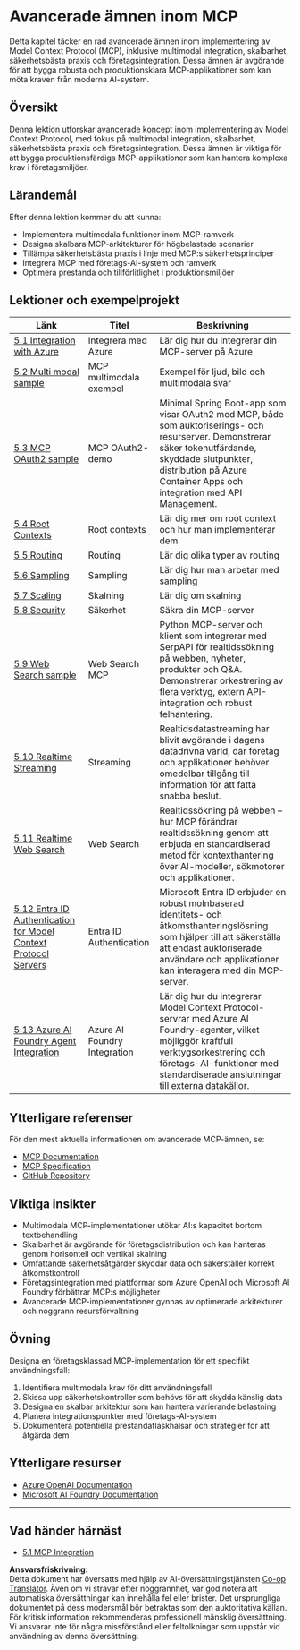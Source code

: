 <!--
CO_OP_TRANSLATOR_METADATA:
{
  "original_hash": "748c61250d4a326206b72b28f6154615",
  "translation_date": "2025-07-02T09:31:49+00:00",
  "source_file": "05-AdvancedTopics/README.md",
  "language_code": "sv"
}
-->
# Avancerade ämnen inom MCP

Detta kapitel täcker en rad avancerade ämnen inom implementering av Model Context Protocol (MCP), inklusive multimodal integration, skalbarhet, säkerhetsbästa praxis och företagsintegration. Dessa ämnen är avgörande för att bygga robusta och produktionsklara MCP-applikationer som kan möta kraven från moderna AI-system.

## Översikt

Denna lektion utforskar avancerade koncept inom implementering av Model Context Protocol, med fokus på multimodal integration, skalbarhet, säkerhetsbästa praxis och företagsintegration. Dessa ämnen är viktiga för att bygga produktionsfärdiga MCP-applikationer som kan hantera komplexa krav i företagsmiljöer.

## Lärandemål

Efter denna lektion kommer du att kunna:

- Implementera multimodala funktioner inom MCP-ramverk
- Designa skalbara MCP-arkitekturer för högbelastade scenarier
- Tillämpa säkerhetsbästa praxis i linje med MCP:s säkerhetsprinciper
- Integrera MCP med företags-AI-system och ramverk
- Optimera prestanda och tillförlitlighet i produktionsmiljöer

## Lektioner och exempelprojekt

| Länk | Titel | Beskrivning |
|------|-------|-------------|
| [5.1 Integration with Azure](./mcp-integration/README.md) | Integrera med Azure | Lär dig hur du integrerar din MCP-server på Azure |
| [5.2 Multi modal sample](./mcp-multi-modality/README.md) | MCP multimodala exempel | Exempel för ljud, bild och multimodala svar |
| [5.3 MCP OAuth2 sample](../../../05-AdvancedTopics/mcp-oauth2-demo) | MCP OAuth2-demo | Minimal Spring Boot-app som visar OAuth2 med MCP, både som auktoriserings- och resurserver. Demonstrerar säker tokenutfärdande, skyddade slutpunkter, distribution på Azure Container Apps och integration med API Management. |
| [5.4 Root Contexts](./mcp-root-contexts/README.md) | Root contexts | Lär dig mer om root context och hur man implementerar dem |
| [5.5 Routing](./mcp-routing/README.md) | Routing | Lär dig olika typer av routing |
| [5.6 Sampling](./mcp-sampling/README.md) | Sampling | Lär dig hur man arbetar med sampling |
| [5.7 Scaling](./mcp-scaling/README.md) | Skalning | Lär dig om skalning |
| [5.8 Security](./mcp-security/README.md) | Säkerhet | Säkra din MCP-server |
| [5.9 Web Search sample](./web-search-mcp/README.md) | Web Search MCP | Python MCP-server och klient som integrerar med SerpAPI för realtidssökning på webben, nyheter, produkter och Q&A. Demonstrerar orkestrering av flera verktyg, extern API-integration och robust felhantering. |
| [5.10 Realtime Streaming](./mcp-realtimestreaming/README.md) | Streaming | Realtidsdatastreaming har blivit avgörande i dagens datadrivna värld, där företag och applikationer behöver omedelbar tillgång till information för att fatta snabba beslut. |
| [5.11 Realtime Web Search](./mcp-realtimesearch/README.md) | Web Search | Realtidssökning på webben – hur MCP förändrar realtidssökning genom att erbjuda en standardiserad metod för kontexthantering över AI-modeller, sökmotorer och applikationer. |
| [5.12  Entra ID Authentication for Model Context Protocol Servers](./mcp-security-entra/README.md) | Entra ID Authentication | Microsoft Entra ID erbjuder en robust molnbaserad identitets- och åtkomsthanteringslösning som hjälper till att säkerställa att endast auktoriserade användare och applikationer kan interagera med din MCP-server. |
| [5.13 Azure AI Foundry Agent Integration](./mcp-foundry-agent-integration/README.md) | Azure AI Foundry Integration | Lär dig hur du integrerar Model Context Protocol-servrar med Azure AI Foundry-agenter, vilket möjliggör kraftfull verktygsorkestrering och företags-AI-funktioner med standardiserade anslutningar till externa datakällor. |

## Ytterligare referenser

För den mest aktuella informationen om avancerade MCP-ämnen, se:
- [MCP Documentation](https://modelcontextprotocol.io/)
- [MCP Specification](https://spec.modelcontextprotocol.io/)
- [GitHub Repository](https://github.com/modelcontextprotocol)

## Viktiga insikter

- Multimodala MCP-implementationer utökar AI:s kapacitet bortom textbehandling
- Skalbarhet är avgörande för företagsdistribution och kan hanteras genom horisontell och vertikal skalning
- Omfattande säkerhetsåtgärder skyddar data och säkerställer korrekt åtkomstkontroll
- Företagsintegration med plattformar som Azure OpenAI och Microsoft AI Foundry förbättrar MCP:s möjligheter
- Avancerade MCP-implementationer gynnas av optimerade arkitekturer och noggrann resursförvaltning

## Övning

Designa en företagsklassad MCP-implementation för ett specifikt användningsfall:

1. Identifiera multimodala krav för ditt användningsfall
2. Skissa upp säkerhetskontroller som behövs för att skydda känslig data
3. Designa en skalbar arkitektur som kan hantera varierande belastning
4. Planera integrationspunkter med företags-AI-system
5. Dokumentera potentiella prestandaflaskhalsar och strategier för att åtgärda dem

## Ytterligare resurser

- [Azure OpenAI Documentation](https://learn.microsoft.com/en-us/azure/ai-services/openai/)
- [Microsoft AI Foundry Documentation](https://learn.microsoft.com/en-us/ai-services/)

---

## Vad händer härnäst

- [5.1 MCP Integration](./mcp-integration/README.md)

**Ansvarsfriskrivning**:  
Detta dokument har översatts med hjälp av AI-översättningstjänsten [Co-op Translator](https://github.com/Azure/co-op-translator). Även om vi strävar efter noggrannhet, var god notera att automatiska översättningar kan innehålla fel eller brister. Det ursprungliga dokumentet på dess modersmål bör betraktas som den auktoritativa källan. För kritisk information rekommenderas professionell mänsklig översättning. Vi ansvarar inte för några missförstånd eller feltolkningar som uppstår vid användning av denna översättning.